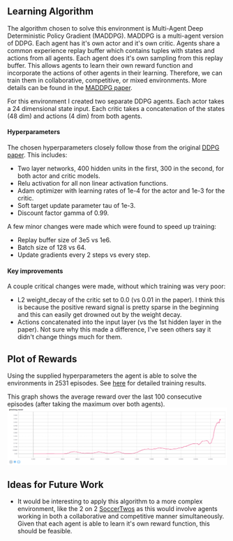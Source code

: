 ## Learning Algorithm
The algorithm chosen to solve this environment is Multi-Agent Deep Deterministic Policy Gradient (MADDPG).  MADDPG is a multi-agent version of DDPG.  Each agent has it's own actor and it's own critic.  Agents share a common experience replay buffer which contains tuples with states and actions from all agents.  Each agent does it's own sampling from this replay buffer.  This allows agents to learn their own reward function and incorporate the actions of other agents in their learning.  Therefore, we can train them in collaborative, competitive, or mixed environments.  More details can be found in the [MADDPG paper](https://arxiv.org/abs/1706.02275).

For this environment I created two separate DDPG agents.  Each actor takes a 24 dimensional state input.  Each critic takes a concatenation of the states (48 dim) and actions (4 dim) from both agents.

#### Hyperparameters
The chosen hyperparameters closely follow those from the original [DDPG paper](https://arxiv.org/abs/1509.02971).  This includes:
  - Two layer networks, 400 hidden units in the first, 300 in the second, for both actor and critic models.
  - Relu activation for all non linear activation functions.
  - Adam optimizer with learning rates of 1e-4 for the actor and 1e-3 for the critic.
  - Soft target update parameter tau of 1e-3.
  - Discount factor gamma of 0.99.

A few minor changes were made which were found to speed up training:
  - Replay buffer size of 3e5 vs 1e6.
  - Batch size of 128 vs 64.
  - Update gradients every 2 steps vs every step.

#### Key improvements
A couple critical changes were made, without which training was very poor:
  - L2 weight_decay of the critic set to 0.0 (vs 0.01 in the paper).  I think this is because the positive reward signal is pretty sparse in the beginning and this can easily get drowned out by the weight decay.
  - Actions concatenated into the input layer (vs the 1st hidden layer in the paper).  Not sure why this made a difference, I've seen others say it didn't change things much for them.


## Plot of Rewards
Using the supplied hyperparameters the agent is able to solve the environments in 2531 episodes.  See [here](assets/training_output.txt) for detailed training results.

This graph shows the average reward over the last 100 consecutive episodes (after taking the maximum over both agents).
![results](assets/results.png)


## Ideas for Future Work
  - It would be interesting to apply this algorithm to a more complex environment, like the 2 on 2 [SoccerTwos](https://github.com/Unity-Technologies/ml-agents/blob/master/docs/Learning-Environment-Examples.md#soccer-twos) as this would involve agents working in both a collaborative and competitive manner simultaneously.  Given that each agent is able to learn it's own reward function, this should be feasible.
